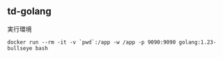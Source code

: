 td-golang
----

実行環境
```
docker run --rm -it -v `pwd`:/app -w /app -p 9090:9090 golang:1.23-bullseye bash
```
